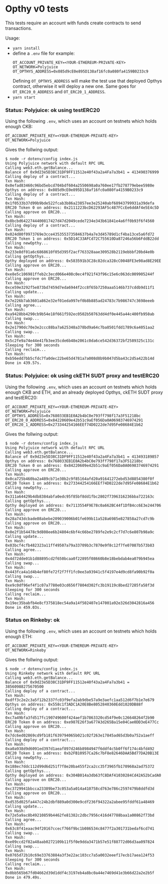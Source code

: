 # Opthy v0 tests

This tests require an account with funds create contracts to send transactions.

Usage:
- `yarn install`
- define a `.env` file for example:
    ```
    OT_ACCOUNT_PRIVATE_KEY=<YOUR-ETHEREUM-PRIVATE-KEY>
    OT_NETWORK=Polyjuice
    OT_OPTHYS_ADDRESS=0x085d9cE0e895D138af16fc0a080fa4159B0233c9
    ```
    Defining `OT_OPTHYS_ADDRESS` will make the test use that deployed Opthys contract, otherwise it will deploy a new one.
    Same goes for `OT_ERC20_0_ADDRESS` and `OT_ERC20_1_ADDRESS`.
- `yarn start`

### Status: Polyjuice: ok using testERC20

Using the following `.env`, which uses an account on testnets which holds enough CKB:

```
OT_ACCOUNT_PRIVATE_KEY=<YOUR-ETHEREUM-PRIVATE-KEY>
OT_NETWORK=Polyjuice
```

Gives the follwing output:
```log
$ node -r dotenv/config index.js
Using Polyjuice network with default RPC URL
Calling web3.eth.getBalance...
Balance of 0x9d23e5D38C31DF9FF11512e40f43a2a4Fa7a3b41 = 413490376999
Calling deploy of a contract...
Txn Hash: 0x0efad83460c96bd5ebcd704bdf604a2550698a0a760ee17fb278779ebee5980e
Opthys on address: 0x085d9cE0e895D138af16fc0a080fa4159B0233c9
Calling deploy of a contract...
Txn Hash: 0x1f0533b37d99b9bde522fcab3b86a23857ee3e25240abf68943799931a39defa
ERC20 Token 0 on address: 0x2111223bcD62293AF5c487FCcEe6ddAf4e5E4c5D
Calling approve on ERC20...
Txn Hash: 0x8bcbd6422744400817427d47d2049cede7234e343b61841e4a6ff0b93f6f4560
Calling deploy of a contract...
Txn Hash: 0x024d80f0973769e3cce435355373584637b4a7e3d45789d1cf4ba13ce5a6fd72
ERC20 Token 1 on address: 0x5D14C33AFCd72C755610Da87246a56b6FddB22dd
Calling newOpthy...
Txn Hash: 0x233e8df01a6c6868610f05d395f2acf763328aae309528b2119ebbbf20bd4e0b
Calling getOpthys...
Opthy deployed on address: 0x583591b3C28c82dca328cC0048FE3e98ad8E29EE
Calling approve on ERC20...
Txn Hash: 0xe8e5c106981ffeb2c3ecd066e408c0ec4f921f43f96c15e6c063dc009905244f
Calling approve on ERC20...
Txn Hash: 0xce59e3292f5e873bd7459d7eda6944f2cc8f65b7250aaa5146b737cddb9d11f1
Calling update...
Txn Hash: 0x7e226b7ab3601a862e32ef01eda997ef0b8b885ad24783c7b986747c3698eeeb
Calling agree...
Txn Hash: 0xa9428bb4290cb9b54e18f661f592ec0502b50763dd4df0e445a44c400fb950ab
Calling swap...
Txn Hash: 0x2e1790dc70e3e2ccc88ba7a625348a378bd9a64c7ba8501fdd1789c6a4051aa2
Calling swap...
Txn Hash: 0x5c2fe9a74e44e41fb3ee35cde6b48e2061c0da6ce542d36372bf2589325c131c
Sleeping for 300 seconds
Calling reclaim...
Txn Hash: 0xb56edd7bb5cfdc7fa0dec22be65d4781a7a008d8b9b047d5ba43c2d5a422b14d
Done in 439.57s.
```

### Status: Polyjuice: ok using ckETH SUDT proxy and testERC20

Using the following `.env`, which uses an account on testnets which holds enough CKB and ETH, and an already deployed Opthys, ckETH SUDT proxy and testERC20:

```
OT_ACCOUNT_PRIVATE_KEY=<YOUR-ETHEREUM-PRIVATE-KEY>
OT_NETWORK=Polyjuice
OT_OPTHYS_ADDRESS=0x768033EB1E0A2b4bC0e793ff798f17a3F51218bc
OT_ERC20_0_ADDRESS=0x84220609e42b51c9aEf056Da0A06983746974291
OT_ERC20_1_ADDRESS=0x273344254166EEf74D0222de7d95Fe08684E1b62
```

Gives the follwing output:
```log
$ node -r dotenv/config index.js
Using Polyjuice network with default RPC URL
Calling web3.eth.getBalance...
Balance of 0x9d23e5D38C31DF9FF11512e40f43a2a4Fa7a3b41 = 413493189857
Opthys on address: 0x768033EB1E0A2b4bC0e793ff798f17a3F51218bc
ERC20 Token 0 on address: 0x84220609e42b51c9aEf056Da0A06983746974291
Calling approve on ERC20...
Txn Hash: 0x0ca725b460ba2a489cb71e30b2c9f85164afd20a91641272ebd53d8854380f0f
ERC20 Token 1 on address: 0x273344254166EEf74D0222de7d95Fe08684E1b62
Calling newOpthy...
Txn Hash: 0x311a64429b4db8384abfa0edc95f85bf8dd1fbc2802f7396316236bba722163c
Calling getOpthys...
Opthy deployed on address: 0x7113554F9E78c0a662BC44f1DfB4cc6E3e244706
Calling approve on ERC20...
Txn Hash: 0x28a743dcbade08abebe209039006b01fe699b11a528a6985e827858a27cd7c9b
Calling approve on ERC20...
Txn Hash: 0x0e2f1b54478c9d808ee6b24804c6bf4c66be2789fe2e9c2cf7d7c6e807b98a9c
Calling update...
Txn Hash: 0x03bcf4cfb482323a11ff49507a79a33709b3c7870e9f8c12f7fe07087b573b83
Calling agree...
Txn Hash: 0x4d72dde01b1d88895cd2f650bcaa0f22895f08660b8e18bebdab4ea079b945ea
Calling swap...
Txn Hash: 0x443fca4a1d4b4ef80fe72f2f7ff1fc0ee3a93941c5f4197e4d9cd8fa90b92f0a
Calling swap...
Txn Hash: 0xe9c0df96ef4f1c07a7780e03cd656f7804d302fc3b19119c8bed27285fa58f3d
Sleeping for 300 seconds
Calling reclaim...
Txn Hash: 0x19ec35babfb4e8cf375818ec54a9a14f502407e147001a92e326d3042816a456
Done in 459.03s.
```

### Status on Rinkeby: ok

Using the following `.env`, which uses an account on testnets which holds enough ETH:

```
OT_ACCOUNT_PRIVATE_KEY=<YOUR-ETHEREUM-PRIVATE-KEY>
OT_NETWORK=Rinkeby
```

Gives the follwing output:
```log
$ node -r dotenv/config index.js
Using Rinkeby network with default RPC URL
Calling web3.eth.getBalance...
Balance of 0x9d23e5D38C31DF9FF11512e40f43a2a4Fa7a3b41 = 38560988275670500
Calling deploy of a contract...
Txn Hash: 0xdff3c2e2c3a5f12b2337fc03f9efa2ab9dbe57a9e3aefc1aa512d6f7b1e7e679
Opthys on address: 0x558c1f3ADC1A20E8Be8052840360Edd1020DB88f
Calling deploy of a contract...
Txn Hash: 0xc7a49bfa3fd517fc190749600f424aef1b7863320cd54f9e0c126648264f2b90
ERC20 Token 0 on address: 0xe987E26f3a677A3d265Ba15e04Cae0DD3eE477Cc
Calling approve on ERC20...
Txn Hash: 0x7dc6ed02869cd9fb181f639794065b021c02f263e17845ad65d3b0a752a1aeff
Calling deploy of a contract...
Txn Hash: 0xa0a938d9d6091ed397d1aeaf897d246b8984947f6ddf4c5b0ff6f174c4bfd492
ERC20 Token 1 on address: 0xb2FB10957Ca26c7bF8e82646DAA5Bd77DA20B13E
Calling newOpthy...
Txn Hash: 0x188ec7ddc112d99d6d251f7f8e20ba455f2ca2cc35f3965fb170968a2ad75372
Calling getOpthys...
Opthy deployed on address: 0x304B014a3db63fC8DAf41030284Cd42A52bCadA0
Calling approve on ERC20...
Txn Hash: 0xc3729941bbcca23389be73c053a5a014a410758cd763e786c2597479b8ddfd3d
Calling approve on ERC20...
Txn Hash: 0xd535d025fa447c24b2dbf889a0d300e9cdf236f94322a2abee95fddf61a48469
Calling update...
Txn Hash: 0x72e5a9ac8b49210859b4462fe81382c2dbc7956c416d47788baa1a00862f73bd
Calling agree...
Txn Hash: 0x63c8f41eaac94f20167ccecf766f9bc1b086534c8477f2a301731bedaf6cd741
Calling swap...
Txn Hash: 0xe09ccd2f82a48aab0272109b11f5f0e9dda3471b57e51f88772d06d3aa097824
Calling swap...
Txn Hash: 0x0765d72b10c69e33763884a3f3e22ac103cc7a5a0032eeef17ecb17aea124f53
Sleeping for 300 seconds
Calling reclaim...
Txn Hash: 0x0bb565b67fd04662d39d1ddf4c3197eb4a8bc0a44e7469d41e3b66d22a2e2b5f
Done in 479.49s.
```